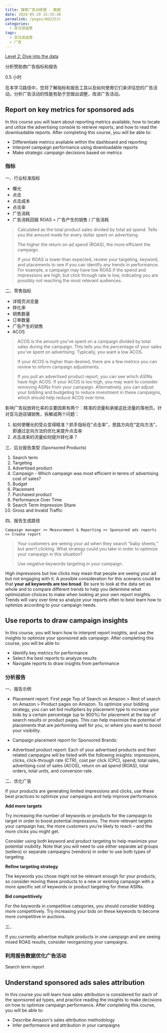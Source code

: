 ```yaml
---
title: 搜索广告训练营 - 数据
date: 2024-05-20 15:35:30
permalink: /pages/0d2253/
categories: 
  - 亚马逊运营
tags: 
  - 亚马逊运营
  - 广告
---
```


[Level 2: Dive into the data](https://learningconsole.amazonadvertising.com/student/collection/5025/path/8654)

分析赞助商广告指标和报告

0.5 小时

在本学习路径中，您将了解指标和报告工具以及如何使用它们来评估您的广告活动。分析广告活动的性能有助于您做出调整，改进广告活动。

## Report on key metrics for sponsored ads

In this course you will learn about reporting metrics available, how to locate and utilize the advertising console to retrieve reports, and how to read the downloadable reports. After completing this course, you will be able to:

- Differentiate metrics available within the dashboard and reporting
- Interpret campaign performance using downloadable reports
- Make strategic campaign decisions based on metrics

### 指标

一、行业标准指标

- 曝光
- 点击
- 点击成本
- 点击率
- 广告消耗
- 广告消耗回报 ROAS = 广告产生的销售 / 广告消耗

> Calculated as the total product sales divided by total ad spend. Tells you the amount made for every dollar spent on advertising.
>
> The higher the return on ad spend (ROAS), the more efficient the campaign.
>
> If your ROAS is lower than expected, review your targeting, keyword, and placements to see if you can identify any trends in performance. For example, a campaign may have low ROAS if the spend and impressions are high, but click through rate is low, indicating you are possibly not reaching the most relevant audiences.

二、零售指标

- 详情页浏览量
- 转化率
- 销售数量
- 订单数量
- 广告产生的销售
- ACOS

> ACOS is the amount you’ve spent on a campaign divided by total sales during the campaign. This tells you the percentage of your sales you've spent on advertising. Typically, you want a low ACOS.
>
> If your ACOS is higher than desired, there are a few metrics you can review to inform campaign adjustments.
>
> If you pull an advertised product report, you can see which ASINs have high ACOS. If your ACOS is too high, you may want to consider removing ASINs from your campaign. Alternatively, you can adjust your bidding and budgeting to reduce investment in these campaigns, which should help reduce ACOS over time.

影响广告投放转化率的主要因素有两个：精准的流量和承接这批流量的落地页。针对亚马逊店铺销售，拆解成两个问题：

1. 如何使曝光的受众变得精准？抓手指标在“点击率”，思路方向在“定向方法”，即通过定向方法的优化来提升点击率
2. 点击进来的流量如何提升转化率？

三、后台报告类型 (Sponsored Products)

1. Search term
2. Targeting
3. Advertised product
4. Campaign - Which campaign was most efficient in terms of advertising cost of sales?
5. Budget
6. Placement
7. Purchased product
8. Performance Over Time
9. Search Term Impression Share
10. Gross and Invalid Traffic

四、报告生成路径

`Campaign manager >> Measurement & Reporting >> Sponsored ads reports >> Create report`

> Your customers are seeing your ad when they search “baby sheets,” but aren’t clicking. What strategy could you take in order to optimize your campaign in this situation?
>
> Use negative keywords targeting in your campaign.

High impressions but low clicks may mean that people are seeing your ad but not engaging with it. A possible consideration for this scenario could be that **your ad keywords are too broad**. Be sure to look at the data set as whole and to compare different trends to help you determine what optimization choices to make when looking at your own report insights. Trends will vary over time so analyze your reports often to best learn how to optimize according to your campaign needs.

## Use reports to draw campaign insights

In this course, you will learn how to interpret report insights, and use the insights to optimize your sponsored ads campaign. After completing this course, you will be able to:

- Identify key metrics for performance
- Select the best reports to analyze results
- Navigate reports to draw insights from performance

### 分析报告

一、报告示例

- Placement report: First page Top of Search on Amazon > Rest of search on Amazon > Product pages on Amazon. To optimize your bidding strategy, you can set bid multipliers by placement type to increase your bids by a certain percentage (up to 900%) for placement at the top of search results or product pages. This can help maximize the potential of placements that are performing well for you, or where you want to boost your visibility.

- Campaign placement report for Sponsored Brands:

- Advertised product report: Each of your advertised products and their related campaigns will be listed with the following insights: impressions, clicks, click-through rate (CTR), cost per click (CPC), spend, total sales, advertising cost of sales (ACOS), return on ad spend (ROAS), total orders, total units, and conversion rate.

二、优化广告

If your products are generating limited impressions and clicks, use these best practices to optimize your campaigns and help improve performance.

**Add more targets**

Try increasing the number of keywords or products for the campaign to target in order to boost potential impressions. The more relevant targets your campaign has, the more customers you’re likely to reach – and the more clicks you might get.

Consider using both keyword and product targeting to help maximize your potential visibility. Note that you will need to use either separate ad groups (sellers) or separate campaigns (vendors) in order to use both types of targeting.

**Refine targeting strategy**

The keywords you chose might not be relevant enough for your products, so consider moving these products to a new or existing campaign with a more specific set of keywords or product targeting for these ASINs.

**Bid competitively**

For the keywords in competitive categories, you should consider bidding more competitively. Try increasing your bids on these keywords to become more competitive in auctions.

三、

If you currently advertise multiple products in one campaign and are seeing mixed ROAS results, consider reorganizing your campaigns.

### 利用报告数据优化广告活动

Search term report

## Understand sponsored ads sales attribution

In this course you will learn how sales attribution is considered for each of the sponsored ad types, and practice reading the insights to make decisions on how to optimize campaign performance. After completing this course, you will be able to:

- Describe Amazon's sales attribution methodology
- Infer performance and attribution in your campaigns

